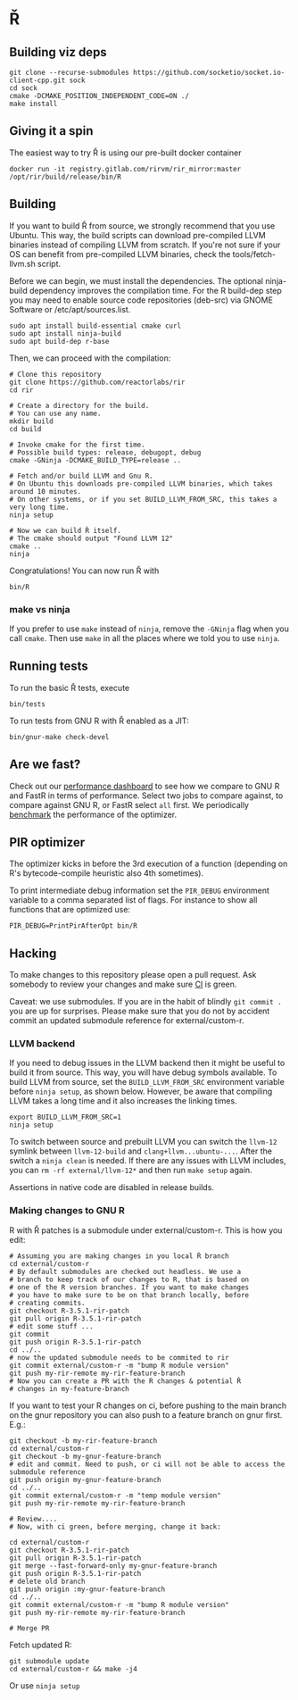 # Ř

## Building viz deps
```
git clone --recurse-submodules https://github.com/socketio/socket.io-client-cpp.git sock
cd sock
cmake -DCMAKE_POSITION_INDEPENDENT_CODE=ON ./
make install
```

## Giving it a spin

The easiest way to try Ř is using our pre-built docker container

    docker run -it registry.gitlab.com/rirvm/rir_mirror:master /opt/rir/build/release/bin/R

## Building

If you want to build Ř from source, we strongly recommend that you use Ubuntu.
This way, the build scripts can download pre-compiled LLVM binaries instead of compiling LLVM from scratch.
If you're not sure if your OS can benefit from pre-compiled LLVM binaries, check the tools/fetch-llvm.sh script.

Before we can begin, we must install the dependencies.
The optional ninja-build dependency improves the compilation time.
For the R build-dep step you may need to enable source code repositories (deb-src) via GNOME Software or /etc/apt/sources.list.

    sudo apt install build-essential cmake curl
    sudo apt install ninja-build
    sudo apt build-dep r-base

Then, we can proceed with the compilation:

    # Clone this repository
    git clone https://github.com/reactorlabs/rir
    cd rir

    # Create a directory for the build.
    # You can use any name.
    mkdir build
    cd build

    # Invoke cmake for the first time.
    # Possible build types: release, debugopt, debug
    cmake -GNinja -DCMAKE_BUILD_TYPE=release ..

    # Fetch and/or build LLVM and Gnu R.
    # On Ubuntu this downloads pre-compiled LLVM binaries, which takes around 10 minutes.
    # On other systems, or if you set BUILD_LLVM_FROM_SRC, this takes a very long time.
    ninja setup

    # Now we can build Ř itself.
    # The cmake should output "Found LLVM 12"
    cmake ..
    ninja

Congratulations! You can now run Ř with

    bin/R

### make vs ninja

If you prefer to use `make` instead of `ninja`, remove the `-GNinja` flag when you call `cmake`.
Then use `make` in all the places where we told you to use `ninja`.

## Running tests

To run the basic Ř tests, execute

    bin/tests

To run tests from GNU R with Ř enabled as a JIT:

    bin/gnur-make check-devel

## Are we fast?

Check out our [performance dashboard](https://speed.r-vm.net) to see how we compare to GNU R and FastR in terms of performance.
Select two jobs to compare against, to compare against GNU R, or FastR select `all` first.
We periodically [benchmark](documentation/benchmarking.md) the performance of the optimizer.

## PIR optimizer

The optimizer kicks in before the 3rd execution of a function (depending on R's bytecode-compile heuristic also 4th sometimes).

To print intermediate debug information set the `PIR_DEBUG` environment variable to a comma separated list of flags.
For instance to show all functions that are optimized use:

    PIR_DEBUG=PrintPirAfterOpt bin/R

## Hacking

To make changes to this repository please open a pull request. Ask somebody to
review your changes and make sure [CI](https://gitlab.com/rirvm/rir_mirror/pipelines) is green.

Caveat: we use submodules. If you are in the habit of blindly `git commit .` you are up for surprises.
Please make sure that you do not by accident commit an updated submodule reference for external/custom-r.

### LLVM backend

If you need to debug issues in the LLVM backend then it might be useful to build it from source.
This way, you will have debug symbols available.
To build LLVM from source, set the `BUILD_LLVM_FROM_SRC` environment variable before `ninja setup`, as shown below.
However, be aware that compiling LLVM takes a long time and it also increases the linking times.

    export BUILD_LLVM_FROM_SRC=1
    ninja setup

To switch between source and prebuilt LLVM you can switch the `llvm-12` symlink between `llvm-12-build` and `clang+llvm...ubuntu-...`.
After the switch a `ninja clean` is needed.
If there are any issues with LLVM includes, you can `rm -rf external/llvm-12*` and then run `make setup` again.

Assertions in native code are disabled in release builds.

### Making changes to GNU R

R with Ř patches is a submodule under external/custom-r. This is how you edit:

    # Assuming you are making changes in you local Ř branch
    cd external/custom-r
    # By default submodules are checked out headless. We use a
    # branch to keep track of our changes to R, that is based on
    # one of the R version branches. If you want to make changes
    # you have to make sure to be on that branch locally, before
    # creating commits.
    git checkout R-3.5.1-rir-patch
    git pull origin R-3.5.1-rir-patch
    # edit some stuff ...
    git commit
    git push origin R-3.5.1-rir-patch
    cd ../..
    # now the updated submodule needs to be commited to rir
    git commit external/custom-r -m "bump R module version"
    git push my-rir-remote my-rir-feature-branch
    # Now you can create a PR with the R changes & potential Ř
    # changes in my-feature-branch

If you want to test your R changes on ci, before pushing to the main branch on the gnur repository you can also push to a feature branch on gnur first. E.g.:

    git checkout -b my-rir-feature-branch
    cd external/custom-r
    git checkout -b my-gnur-feature-branch
    # edit and commit. Need to push, or ci will not be able to access the submodule reference
    git push origin my-gnur-feature-branch
    cd ../..
    git commit external/custom-r -m "temp module version"
    git push my-rir-remote my-rir-feature-branch

    # Review....
    # Now, with ci green, before merging, change it back:

    cd external/custom-r
    git checkout R-3.5.1-rir-patch
    git pull origin R-3.5.1-rir-patch
    git merge --fast-forward-only my-gnur-feature-branch
    git push origin R-3.5.1-rir-patch
    # delete old branch
    git push origin :my-gnur-feature-branch
    cd ../..
    git commit external/custom-r -m "bump R module version"
    git push my-rir-remote my-rir-feature-branch

    # Merge PR

Fetch updated R:

    git submodule update
    cd external/custom-r && make -j4

Or use `ninja setup`
